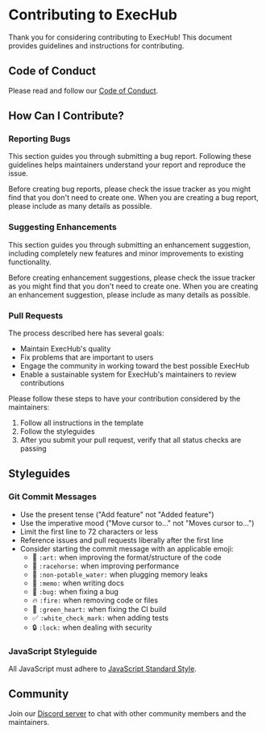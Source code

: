 # Contributing to ExecHub

Thank you for considering contributing to ExecHub! This document provides guidelines and instructions for contributing.

## Code of Conduct

Please read and follow our [Code of Conduct](CODE_OF_CONDUCT.md).

## How Can I Contribute?

### Reporting Bugs

This section guides you through submitting a bug report. Following these guidelines helps maintainers understand your report and reproduce the issue.

Before creating bug reports, please check the issue tracker as you might find that you don't need to create one. When you are creating a bug report, please include as many details as possible.

### Suggesting Enhancements

This section guides you through submitting an enhancement suggestion, including completely new features and minor improvements to existing functionality.

Before creating enhancement suggestions, please check the issue tracker as you might find that you don't need to create one. When you are creating an enhancement suggestion, please include as many details as possible.

### Pull Requests

The process described here has several goals:

- Maintain ExecHub's quality
- Fix problems that are important to users
- Engage the community in working toward the best possible ExecHub
- Enable a sustainable system for ExecHub's maintainers to review contributions

Please follow these steps to have your contribution considered by the maintainers:

1. Follow all instructions in the template
2. Follow the styleguides
3. After you submit your pull request, verify that all status checks are passing

## Styleguides

### Git Commit Messages

* Use the present tense ("Add feature" not "Added feature")
* Use the imperative mood ("Move cursor to..." not "Moves cursor to...")
* Limit the first line to 72 characters or less
* Reference issues and pull requests liberally after the first line
* Consider starting the commit message with an applicable emoji:
    * 🎨 `:art:` when improving the format/structure of the code
    * 🐎 `:racehorse:` when improving performance
    * 🚱 `:non-potable_water:` when plugging memory leaks
    * 📝 `:memo:` when writing docs
    * 🐛 `:bug:` when fixing a bug
    * 🔥 `:fire:` when removing code or files
    * 💚 `:green_heart:` when fixing the CI build
    * ✅ `:white_check_mark:` when adding tests
    * 🔒 `:lock:` when dealing with security

### JavaScript Styleguide

All JavaScript must adhere to [JavaScript Standard Style](https://standardjs.com/).

## Community

Join our [Discord server](https://discord.gg/your-discord-link) to chat with other community members and the maintainers. 